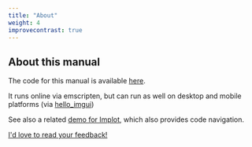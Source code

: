 ```yaml
---
title: "About"
weight: 4
improvecontrast: true
---
```


## About this manual

The code for this manual is available [here](https://github.com/pthom/imgui_manual).

It runs online via emscripten, but can run as well on desktop and mobile platforms (via [hello_imgui](https://github.com/pthom/hello_imgui))

See also a related [demo for Implot](https://traineq.org/implot_demo/src/implot_demo.html), which also provides code navigation.

[I'd love to read your feedback!](https://github.com/pthom/imgui_manual/issues/1)
